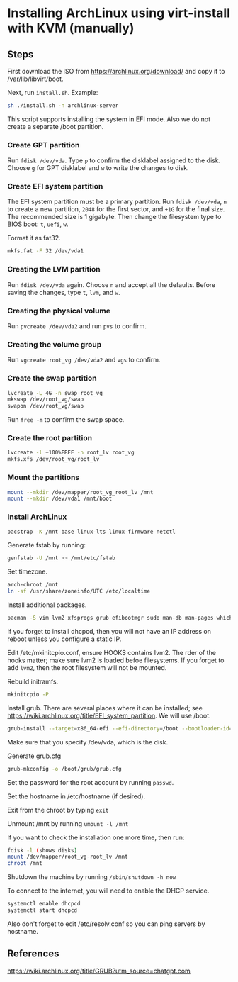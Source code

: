 # Installing ArchLinux using virt-install with KVM (manually)

## Steps

First download the ISO from https://archlinux.org/download/ and copy it to /var/lib/libvirt/boot.

Next, run `install.sh`. Example:

```sh
sh ./install.sh -n archlinux-server
```

This script supports installing the system in EFI mode. Also we do not create a separate /boot partition. 

### Create GPT partition

Run `fdisk /dev/vda`. Type `p` to confirm the disklabel assigned to the disk. Choose `g` for GPT disklabel and `w` to write the changes to disk.

### Create EFI system partition

The EFI system partition must be a primary partition. Run `fdisk /dev/vda`, `n` to create a new partition, `2048` for the first sector, and `+1G` for the final size. The recommended size is 1 gigabyte.  Then change the filesystem type to BIOS boot: `t`, `uefi`, `w`. 

Format it as fat32.

```sh
mkfs.fat -F 32 /dev/vda1
```

### Creating the LVM partition

Run `fdisk /dev/vda` again. Choose `n` and accept all the defaults. Before saving the changes, type `t`, `lvm`, and `w`.

### Creating the physical volume

Run `pvcreate /dev/vda2` and run `pvs` to confirm. 

### Creating the volume group

Run `vgcreate root_vg /dev/vda2` and `vgs` to confirm.

### Create the swap partition

```sh
lvcreate -L 4G -n swap root_vg
mkswap /dev/root_vg/swap
swapon /dev/root_vg/swap
```

Run `free -m` to confirm the swap space.

### Create the root partition

```sh
lvcreate -l +100%FREE -n root_lv root_vg
mkfs.xfs /dev/root_vg/root_lv
```

### Mount the partitions

```sh
mount --mkdir /dev/mapper/root_vg_root_lv /mnt
mount --mkdir /dev/vda1 /mnt/boot
```

### Install ArchLinux

```sh
pacstrap -K /mnt base linux-lts linux-firmware netctl
```

Generate fstab by running:

```sh
genfstab -U /mnt >> /mnt/etc/fstab
```

Set timezone.

```sh
arch-chroot /mnt
ln -sf /usr/share/zoneinfo/UTC /etc/localtime
```

Install additional packages.

```sh
pacman -S vim lvm2 xfsprogs grub efibootmgr sudo man-db man-pages which dhcpcd
```

If you forget to install dhcpcd, then you will not have an IP address on reboot unless you configure a static IP.

Edit /etc/mkinitcpio.conf, ensure HOOKS contains lvm2. The rder of the hooks matter; make sure lvm2 is loaded befoe filesystems. If you forget to add `lvm2`, then the root filesystem will not be mounted.

Rebuild initramfs.

```sh
mkinitcpio -P
```

Install grub. There are several places where it can be installed; see https://wiki.archlinux.org/title/EFI_system_partition. We will use /boot.

```sh
grub-install --target=x86_64-efi --efi-directory=/boot --bootloader-id=GRUB
```

Make sure that you specify /dev/vda, which is the disk.

Generate grub.cfg

```sh
grub-mkconfig -o /boot/grub/grub.cfg
```

Set the password for the root account by running `passwd`.

Set the hostname in /etc/hostname (if desired).

Exit from the chroot by typing `exit`

Unmount /mnt by running `umount -l /mnt`

If you want to check the installation one more time, then run:

```sh
fdisk -l (shows disks)
mount /dev/mapper/root_vg-root_lv /mnt
chroot /mnt
```

Shutdown the machine by running `/sbin/shutdown -h now`

To connect to the internet, you will need to enable the DHCP service.

```sh
systemctl enable dhcpcd
systemctl start dhcpcd
```

Also don't forget to edit /etc/resolv.conf so you can ping servers by hostname.

## References

https://wiki.archlinux.org/title/GRUB?utm_source=chatgpt.com
